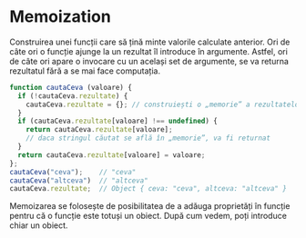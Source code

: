 # Memoization

Construirea unei funcții care să țină minte valorile calculate anterior. Ori de câte ori o funcție ajunge la un rezultat îl introduce în argumente. Astfel, ori de câte ori apare o invocare cu un același set de argumente, se va returna rezultatul fără a se mai face computația.

```javascript
function cautaCeva (valoare) {
  if (!cautaCeva.rezultate) {
    cautaCeva.rezultate = {}; // construiești o „memorie” a rezultatelor
  }
  if (cautaCeva.rezultate[valoare] !== undefined) {
    return cautaCeva.rezultate[valoare];
    // daca stringul căutat se află în „memorie”, va fi returnat
  }
  return cautaCeva.rezultate[valoare] = valoare;
};
cautaCeva("ceva");    // "ceva"
cautaCeva("altceva")  // "altceva"
cautaCeva.rezultate;  // Object { ceva: "ceva", altceva: "altceva" }
```

Memoizarea se folosește de posibilitatea de a adăuga proprietăți în funcție pentru că o funcție este totuși un obiect. După cum vedem, poți introduce chiar un obiect.

